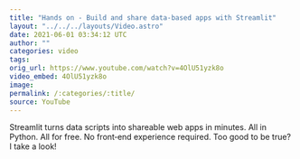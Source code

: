 ```yaml
---
title: "Hands on - Build and share data-based apps with Streamlit"
layout: "../../../layouts/Video.astro"
date: 2021-06-01 03:34:12 UTC
author: ""
categories: video
tags: 
orig_url: https://www.youtube.com/watch?v=4OlU51yzk8o
video_embed: 4OlU51yzk8o
image:
permalink: /:categories/:title/
source: YouTube
---
```

Streamlit turns data scripts into shareable web apps in minutes. All in Python. All for free. No front‑end experience required. Too good to be true? I take a look!